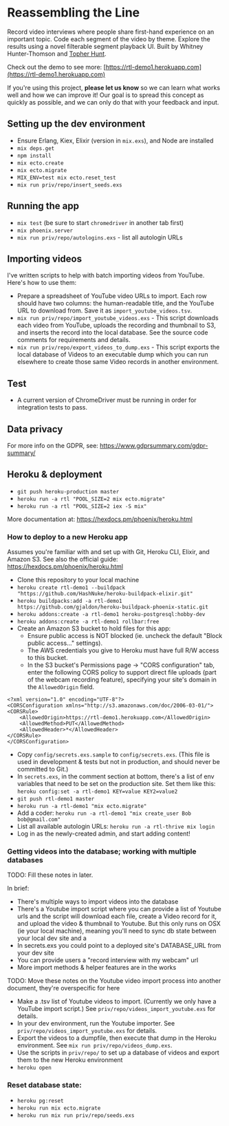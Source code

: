 # Reassembling the Line

Record video interviews where people share first-hand experience on an important topic. Code each segment of the video by theme. Explore the results using a novel filterable segment playback UI. Built by Whitney Hunter-Thomson and [Topher Hunt](topherhunt.com).

Check out the demo to see more: [https://rtl-demo1.herokuapp.com](https://rtl-demo1.herokuapp.com)

If you're using this project, **please let us know** so we can learn what works well and how we can improve it! Our goal is to spread this concept as quickly as possible, and we can only do that with your feedback and input.


## Setting up the dev environment

  * Ensure Erlang, Kiex, Elixir (version in `mix.exs`), and Node are installed
  * `mix deps.get`
  * `npm install`
  * `mix ecto.create`
  * `mix ecto.migrate`
  * `MIX_ENV=test mix ecto.reset_test`
  * `mix run priv/repo/insert_seeds.exs`


## Running the app

  * `mix test` (be sure to start `chromedriver` in another tab first)
  * `mix phoenix.server`
  * `mix run priv/repo/autologins.exs` - list all autologin URLs


## Importing videos

I've written scripts to help with batch importing videos from YouTube. Here's how to use them:

  * Prepare a spreadsheet of YouTube video URLs to import. Each row should have two columns: the human-readable title, and the YouTube URL to download from. Save it as `import_youtube_videos.tsv`.
  * `mix run priv/repo/import_youtube_videos.exs` - This script downloads each video from YouTube, uploads the recording and thumbnail to S3, and inserts the record into the local database. See the source code comments for requirements and details.
  * `mix run priv/repo/export_videos_to_dump.exs` - This script exports the local database of Videos to an executable dump which you can run elsewhere to create those same Video records in another environment.


## Test

  * A current version of ChromeDriver must be running in order for integration tests to pass.


## Data privacy

For more info on the GDPR, see: https://www.gdprsummary.com/gdpr-summary/


## Heroku & deployment

* `git push heroku-production master`
* `heroku run -a rtl "POOL_SIZE=2 mix ecto.migrate"`
* `heroku run -a rtl "POOL_SIZE=2 iex -S mix"`

More documentation at: https://hexdocs.pm/phoenix/heroku.html


### How to deploy to a new Heroku app

Assumes you're familiar with and set up with Git, Heroku CLI, Elixir, and Amazon S3. See also the official guide: https://hexdocs.pm/phoenix/heroku.html

  * Clone this repository to your local machine
  * `heroku create rtl-demo1 --buildpack "https://github.com/HashNuke/heroku-buildpack-elixir.git"`
  * `heroku buildpacks:add -a rtl-demo1 https://github.com/gjaldon/heroku-buildpack-phoenix-static.git`
  * `heroku addons:create -a rtl-demo1 heroku-postgresql:hobby-dev`
  * `heroku addons:create -a rtl-demo1 rollbar:free`
  * Create an Amazon S3 bucket to hold files for this app:
    * Ensure public access is NOT blocked (ie. uncheck the default "Block public access..." settings).
    * The AWS credentials you give to Heroku must have full R/W access to this bucket.
    * In the S3 bucket's Permissions page -> "CORS configuration" tab, enter the following CORS policy to support direct file uploads (part of the webcam recording feature), specifying your site's domain in the `AllowedOrigin` field.

  ```
  <?xml version="1.0" encoding="UTF-8"?>
  <CORSConfiguration xmlns="http://s3.amazonaws.com/doc/2006-03-01/">
  <CORSRule>
      <AllowedOrigin>https://rtl-demo1.herokuapp.com</AllowedOrigin>
      <AllowedMethod>PUT</AllowedMethod>
      <AllowedHeader>*</AllowedHeader>
  </CORSRule>
  </CORSConfiguration>
  ```

  * Copy `config/secrets.exs.sample` to `config/secrets.exs`. (This file is used in development & tests but not in production, and should never be committed to Git.)
  * In `secrets.exs`, in the comment section at bottom, there's a list of env variables that need to be set on the production site. Set them like this: `heroku config:set -a rtl-demo1 KEY=value KEY2=value2`
  * `git push rtl-demo1 master`
  * `heroku run -a rtl-demo1 "mix ecto.migrate"`
  * Add a coder: `heroku run -a rtl-demo1 "mix create_user Bob bob@gmail.com"`
  * List all available autologin URLs: `heroku run -a rtl-thrive mix login`
  * Log in as the newly-created admin, and start adding content!


### Getting videos into the database; working with multiple databases

TODO: Fill these notes in later.

In brief:

  * There's multiple ways to import videos into the database
  * There's a Youtube import script where you can provide a list of Youtube urls and the script will download each file, create a Video record for it, and upload the video & thumbnail to Youtube. But this only runs on OSX (ie your local machine), meaning you'll need to sync db state between your local dev site and a
  * In secrets.exs you could point to a deployed site's DATABASE_URL from your dev site
  * You can provide users a "record interview with my webcam" url
  * More import methods & helper features are in the works

TODO: Move these notes on the Youtube video import process into another document, they're overspecific for here

  * Make a .tsv list of Youtube videos to import. (Currently we only have a YouTube import script.) See `priv/repo/videos_import_youtube.exs` for details.
  * In your dev environment, run the Youtube importer. See `priv/repo/videos_import_youtube.exs` for details.
  * Export the videos to a dumpfile, then execute that dump in the Heroku environment. See `mix run priv/repo/videos_dump.exs`.
  * Use the scripts in `priv/repo/` to set up a database of videos and export them to the new Heroku environment
  * `heroku open`


### Reset database state:

  * `heroku pg:reset`
  * `heroku run mix ecto.migrate`
  * `heroku run mix run priv/repo/seeds.exs`
